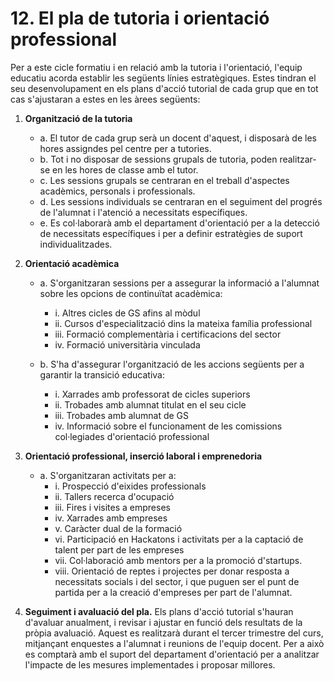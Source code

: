 
# 12. El pla de tutoria i orientació professional  

 
<!--
LO 3/20. (LOMLOE). Article 91. Funcions del professorat 

1. Les funcions del professorat són, entre altres, les següents: c) La tutoria dels alumnes, la direcció i l'orientació del seu aprenentatge i el suport en el seu procés educatiu, en col·laboració amb les famílies. 
D'acord amb el que establix el marc normatiu general, tant l'acció tutorial com la funció orientadora són responsabilitat de l'equip educatiu de qualsevol ensenyança, etapa i nivell.  L'objectiu  d'este  apartat  serà  establir  les  línies  estratègiques  per  al  seu desenrotllament  en  les  posteriors  programacions  didàctiques  i  tenint  en  compte  les necessitats de coordinació amb les comissions col·legiades d'orientació professional posades  en  funcionament  en  els  centres.  Estes  directrius  estratègiques  hauran  de suposar  una  concreció  per  al  cicle  de  les  directrius  organitzatives  i  estratègiques  que arreplega tant el Decret 72/21, d'organització de l'orientació educativa i professional en el  Sistema  Educatiu  Valencià,  com  en  l'Orde  10/2023,  per  la  qual  es  regulen  i  es concreten  determinats  aspectes  de  l'organització  i  el  funcionament  de  l'orientació educativa i professional en el Sistema Educatiu Valencià. 

Ex.: apartat 8 de l'annex (Extret de la guia)

-->

Per a este cicle formatiu i en relació amb la tutoria i l'orientació, l'equip educatiu acorda establir les següents línies estratègiques. Estes tindran el seu desenvolupament en els plans d'acció tutorial de cada grup que en tot cas s'ajustaran a estes en les àrees següents:

1. **Organització de la tutoria**
    * a. El tutor de cada grup serà un docent d'aquest, i disposarà de les hores assigndes pel centre per a tutories.
    * b. Tot i no disposar de sessions grupals de tutoria, poden realitzar-se en les hores de classe amb el tutor.
    * c. Les sessions grupals se centraran en el treball d'aspectes acadèmics, personals i professionals.
    * d. Les sessions individuals se centraran en el seguiment del progrés de l'alumnat i l'atenció a necessitats específiques.
    * e. Es col·laborarà amb el departament d'orientació per a la detecció de necessitats específiques i per a definir estratègies de suport individualitzades.

2. **Orientació acadèmica**
    * a. S'organitzaran sessions per a assegurar la informació a l'alumnat sobre les opcions de continuïtat acadèmica:
        * i. Altres cicles de GS afins al mòdul
        * ii. Cursos d'especialització dins la mateixa família professional
        * iii. Formació complementària i certificacions del sector
        * iv. Formació universitària vinculada

    * b. S'ha d'assegurar l'organització de les accions següents per a garantir la transició educativa:
        * i. Xarrades amb professorat de cicles superiors
        * ii. Trobades amb alumnat titulat en el seu cicle
        * iii. Trobades amb alumnat de GS
        * iv. Informació sobre el funcionament de les comissions col·legiades d'orientació professional

3. **Orientació professional, inserció laboral i emprenedoria**
    * a. S'organitzaran activitats per a:
        * i. Prospecció d'eixides professionals
        * ii. Tallers recerca d'ocupació
        * iii. Fires i visites a empreses
        * iv. Xarrades amb empreses
        * v. Caràcter dual de la formació
        * vi. Participació en Hackatons i activitats per a la captació de talent per part de les empreses
        * vii. Col·laboració amb mentors per a la promoció d'startups.
        * viii. Orientació de reptes i projectes per donar resposta a necessitats socials i del sector, i que puguen ser el punt de partida per a la creació d'empreses per part de l'alumnat.

4. **Seguiment i avaluació del pla.** Els plans d'acció tutorial s'hauran d'avaluar anualment, i revisar i ajustar en funció dels resultats de la pròpia avaluació. Aquest es realitzarà durant el tercer trimestre del curs, mitjançant enquestes a l'alumnat i reunions de l'equip docent. Per a això es comptarà amb el suport del departament d'orientació per a analitzar l'impacte de les mesures implementades i proposar millores.
<!-- 
És molt aconsellable per a unificar la funció orientadora entre l'equip docent incloure en este apartat, no sols les directrius generals de treball, sinó també els formularis i els models necessaris per a la seua implementació en les aules. En este sentit pot ser adequat incloure formularis estàndard per a arreplegar les impressions de l'alumnat, enquestes o fitxes de qualsevol tipus que permeten a l'equip educatiu mantindre una coherència en el procés d'orientació.

Especialment important seria, per exemple, establir el procés i un formulari base per a arreplegar les impressions de l'alumnat davant de l'avaluació i la participació d'este en les sessions d'avaluació.-->